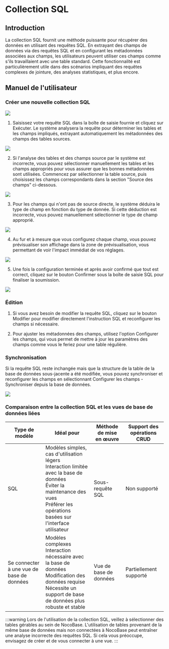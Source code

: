# Collection SQL

<PluginInfo name="collection-sql"></PluginInfo>

## Introduction

La collection SQL fournit une méthode puissante pour récupérer des données en utilisant des requêtes SQL. En extrayant des champs de données via des requêtes SQL et en configurant les métadonnées associées aux champs, les utilisateurs peuvent utiliser ces champs comme s'ils travaillaient avec une table standard. Cette fonctionnalité est particulièrement utile dans des scénarios impliquant des requêtes complexes de jointure, des analyses statistiques, et plus encore.

## Manuel de l'utilisateur

### Créer une nouvelle collection SQL

<img src="https://static-docs.nocobase.com/202405191452918.png"/>

1. Saisissez votre requête SQL dans la boîte de saisie fournie et cliquez sur Exécuter. Le système analysera la requête pour déterminer les tables et les champs impliqués, extrayant automatiquement les métadonnées des champs des tables sources.

<img src="https://static-docs.nocobase.com/202405191453556.png"/>

2. Si l'analyse des tables et des champs source par le système est incorrecte, vous pouvez sélectionner manuellement les tables et les champs appropriés pour vous assurer que les bonnes métadonnées sont utilisées. Commencez par sélectionner la table source, puis choisissez les champs correspondants dans la section "Source des champs" ci-dessous.

<img src="https://static-docs.nocobase.com/202405191453579.png"/>

3. Pour les champs qui n'ont pas de source directe, le système déduira le type de champ en fonction du type de donnée. Si cette déduction est incorrecte, vous pouvez manuellement sélectionner le type de champ approprié.

<img src="https://static-docs.nocobase.com/202405191454703.png"/>

4. Au fur et à mesure que vous configurez chaque champ, vous pouvez prévisualiser son affichage dans la zone de prévisualisation, vous permettant de voir l'impact immédiat de vos réglages.

<img src="https://static-docs.nocobase.com/202405191455439.png"/>

5. Une fois la configuration terminée et après avoir confirmé que tout est correct, cliquez sur le bouton Confirmer sous la boîte de saisie SQL pour finaliser la soumission.

<img src="https://static-docs.nocobase.com/202405191455302.png"/>

### Édition

1. Si vous avez besoin de modifier la requête SQL, cliquez sur le bouton Modifier pour modifier directement l'instruction SQL et reconfigurer les champs si nécessaire.

2. Pour ajuster les métadonnées des champs, utilisez l'option Configurer les champs, qui vous permet de mettre à jour les paramètres des champs comme vous le feriez pour une table régulière.

### Synchronisation

Si la requête SQL reste inchangée mais que la structure de la table de la base de données sous-jacente a été modifiée, vous pouvez synchroniser et reconfigurer les champs en sélectionnant Configurer les champs - Synchroniser depuis la base de données.

<img src="https://static-docs.nocobase.com/202405191456216.png"/>

### Comparaison entre la collection SQL et les vues de base de données liées

| Type de modèle            | Idéal pour                                                                                   | Méthode de mise en œuvre | Support des opérations CRUD |
|---------------------------| -------------------------------------------------------------------------------------------- | ------------------------ | ---------------------------- |
| SQL                       | Modèles simples, cas d'utilisation légers<br />Interaction limitée avec la base de données<br />Éviter la maintenance des vues<br />Préférer les opérations basées sur l'interface utilisateur | Sous-requête SQL         | Non supporté                |
| Se connecter à une vue de base de données | Modèles complexes<br />Interaction nécessaire avec la base de données<br />Modification des données requise<br />Nécessite un support de base de données plus robuste et stable | Vue de base de données   | Partiellement supporté      |

:::warning
Lors de l'utilisation de la collection SQL, veillez à sélectionner des tables gérables au sein de NocoBase. L'utilisation de tables provenant de la même base de données mais non connectées à NocoBase peut entraîner une analyse incorrecte des requêtes SQL. Si cela vous préoccupe, envisagez de créer et de vous connecter à une vue.
:::
